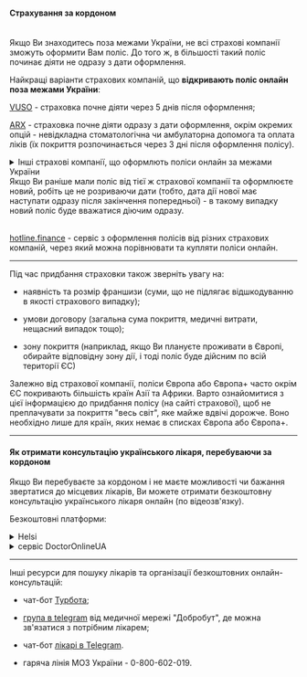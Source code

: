 #### Страхування за кордоном

</br>

<section type="warning" title="Зауважте">
Якщо Ви знаходитесь поза межами України, не всі страхові компанії зможуть оформити Вам поліс. До того ж, в більшості такий поліс починає діяти не одразу з дати оформлення.
</section>

Найкращі варіанти страхових компаній, що **відкривають поліс онлайн поза межами України**:

[VUSO](https://vuso.ua/uslugi/turisticheskoe-strahovanie.html) - страховка почне діяти через 5 днів після оформлення;

[ARX](https://arx.com.ua/produkty/turystychne-strakhuvannya/turystychne-strakhuvannya?utm_source=google&utm_medium=cpc&utm_campaign=828523636&utm_term=%D0%BA%D1%83%D0%BF%D0%B8%D1%82%D1%8C%20%D1%81%D1%82%D1%80%D0%B0%D1%85%D0%BE%D0%B2%D0%BA%D1%83%20%D0%B7%D0%B0%20%D0%B3%D1%80%D0%B0%D0%BD%D0%B8%D1%86%D1%83&utm_content=587452025685&gclid=CjwKCAjwtKmaBhBMEiwAyINuwAQwoBa2pJOBIlOC4BELqWDR2CJJELuezu6GZzFx2O1JZ8XbDU32dhoC0CkQAvD_BwE) - страховка почне діяти одразу з дати оформлення, окрім  окремих опцій - невідкладна стоматологічна чи амбулаторна допомога та оплата ліків (їх покриття розпочинається через 3 дні після оформлення полісу).

<details>
<summary>Інші страхові компанії, що оформлють поліси онлайн за межами України</summary>

[ETC](https://eurotravelins.com.ua/) - починає діяти через 3 дні після оформлення полісу з-за кордону;

[PZU](https://www.pzu.com.ua/individual/travel/abroad.html) - оформити з-за кордону можна лише покриття «Стандарт+», діяти починає через 3 дні від дати оформлення;

[INGO](https://ingo.ua/) - покриття розпочинається одразу з дня оформлення.


</details>

<section type="tip">
Якщо Ви раніше мали поліс від тієї ж страхової компанії та оформлюєте новий, робіть це не розриваючи дати (тобто, дата дії нової має наступати одразу після закінчення попередньої) - в такому випадку новий поліс буде вважатися діючим одразу.


</section>

</br>

[hotline.finance](https://hotline.finance/ua/insurance-travel) - сервіс з оформлення полісів від різних страхових компаній, через який можна порівнювати та купляти поліси онлайн.



***

Під час придбання страховки також зверніть увагу на:

- наявність та розмір франшизи (суми, що не підлягає відшкодуванню в якості страхового випадку);

- умови договору (загальна сума покриття, медичні витрати, нещасний випадок тощо);

- зону покриття (наприклад, якщо Ви плануєте проживати в Європі, обирайте відповідну зону дії, і тоді поліс буде дійсним по всій території ЄС)

<section type="tip">
Залежно від страхової компанії, поліси Європа або Європа+ часто окрім ЄС покривають більшість країн Азії та Африки. Варто ознайомитися з цієї інформацією до придбання полісу (на сайті страхової), щоб не преплачувати за покриття "весь світ", яке майже вдвічі дорожче.
Воно необхідно лише для країн, яких немає в списках Європа або Європа+.
</section>

***

#### Як отримати консультацію українського лікаря, перебуваючи за кордоном


Якщо Ви перебуваєте за кордоном і не маєте можливості чи бажання звертатися до місцевих лікарів, Ви можете отримати безкоштовну консультацію українського лікаря онлайн (по відеозв'язку).

Безкоштовні платформи:
<details>
<summary>Helsі</summary>

Отримати безкоштовну онлайн-консультацію можна як в лікарів державних, так і приватних клінік. 

Не вимагається наявність підписаної декларації та направлення сімейного лікаря.

Запис можна здійснити на сайті [Helsi](https://helsi.me/) або в мобільному додатку.

[Telegram-канал Helsi](https://t.me/helsiua)

</details>

<details>
<summary>
сервіс DoctorOnlineUA </summary>

Консультації проводять психологи та лікарі різних спеціальностей з університетів України.

Записатися можна:
- через сайт [DoctorOnlineUA](https://doctoronline.bsmu.edu.ua);
- за допомогою [чат-боту в telegram](https://t.me/DoctorOnlineUABot);
- через месенджер у [фейсбуці](https://www.messenger.com/login.php?next=https%3A%2F%2Fwww.messenger.com%2Ft%2F103110749000820%2F%3Fmessaging_source%3Dsource%253Apages%253Amessage_shortlink%26source_id%3D1441792).



</details>

***

Інші ресурси для пошуку лікарів та організації безкоштовних онлайн-консультацій:

- чат-бот [Турбота](https://t.me/Doc2rbothttps://t.me/Doc2rbot?fbclid=IwAR3V72glPCnQfS5pCWsv3B5fJB3izgr_s9SAtwamKf9PYvXWbbtQIx3qL_o);

- [група в telegram](https://t.me/+5zS4Hd4pVqA5Y2My?fbclid=IwAR1uiRIBOuM2LoNQoJZEPUYkYPQ8ZAy_tn2ESOZIOw2IiRHlu76fET1nP0Q) від медичної мережі "Добробут", де можна зв'язатися з потрібним лікарем;
- чат-бот [лікарі в Telegram](https://t.me/DOC_likari_bot).
- гаряча лінія МОЗ України - 0-800-602-019.


